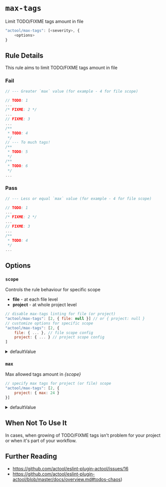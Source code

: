# `max-tags`

Limit TODO/FIXME tags amount in file

```js
"actool/max-tags": [<severity>, {
    <options>
}
```

## Rule Details

This rule aims to limit TODO/FIXME tags amount in file

### Fail

```js
// --- Greater `max` value (for example - 4 for file scope)

// TODO: 1
...
/* FIXME: 2 */
...
// FIXME: 3
...
/**
 * TODO: 4
 */
// --- To much tags!
/**
 * TODO: 5
 */
/**
 * TODO: 6
 */
...
```

### Pass

```js
// --- Less or equal `max` value (for example - 4 for file scope)

// TODO: 1
...
/* FIXME: 2 */
...
// FIXME: 3
...
/**
 * TODO: 4
 */
...
```

## Options

### `scope`
Controls the rule behaviour for specific scope
- **file** - at each file level
- **project** - at whole project level

```js
// disable max-tags linting for file (or project)
"actool/max-tags": [2, { file: null }] // or { project: null }
// customize options for specific scope
"actool/max-tags": [2, { 
    file: { ... }, // file scope config
    project: { ... } // project scope config
] 
```
<details>
    <summary>defaultValue</summary>

    {
        file: null,
        project: { ... }, // see below
    }
</details>


### `max`
Max allowed tags amount in *{scope}*

```js
// specify max tags for project (or file) scope
"actool/max-tags": [2, { 
    project: { max: 24 }
}]
```
<details>
    <summary>defaultValue</summary>

    file: null
    project: 32
</details>

## When Not To Use It

In cases, when growing of TODO/FIXME tags isn't problem for your project or when it's part of your workflow.

## Further Reading

- https://github.com/actool/eslint-plugin-actool/issues/16
- https://github.com/actool/eslint-plugin-actool/blob/master/docs/overview.md#todos-chaos)

<!-- TODO: add links to TODO/FIXME chaos problem -->
